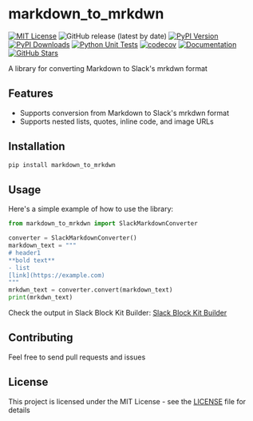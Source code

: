 # markdown_to_mrkdwn

[![MIT License](https://img.shields.io/badge/license-MIT-green.svg?style=flat-square)](https://opensource.org/licenses/MIT)
![GitHub release (latest by date)](https://img.shields.io/github/v/release/02tYasui/markdown_to_mrkdwn)
[![PyPI Version](https://img.shields.io/pypi/v/markdown-to-mrkdwn.svg?style=flat-square&logo=python&logoColor=white)](https://pypi.org/project/markdown-to-mrkdwn/)
[![PyPI Downloads](https://static.pepy.tech/badge/markdown-to-mrkdwn)](https://pepy.tech/projects/markdown-to-mrkdwn)
[![Python Unit Tests](https://github.com/02tYasui/markdown_to_mrkdwn/actions/workflows/python-tests.yml/badge.svg)](https://github.com/02tYasui/markdown_to_mrkdwn/actions/workflows/python-tests.yml)
[![codecov](https://codecov.io/gh/02tYasui/markdown_to_mrkdwn/branch/main/graph/badge.svg)](https://codecov.io/gh/02tYasui/markdown_to_mrkdwn)
[![Documentation](https://img.shields.io/badge/docs-latest-blue.svg?style=flat-square)](https://02tyasui.github.io/markdown_to_mrkdwn/)
[![GitHub Stars](https://img.shields.io/github/stars/02tyasui/markdown_to_mrkdwn?style=social)](https://github.com/02tyasui/markdown_to_mrkdwn)

A library for converting Markdown to Slack's mrkdwn format

## Features

- Supports conversion from Markdown to Slack's mrkdwn format
- Supports nested lists, quotes, inline code, and image URLs

## Installation

```bash
pip install markdown_to_mrkdwn
```

## Usage

Here's a simple example of how to use the library:

```python
from markdown_to_mrkdwn import SlackMarkdownConverter

converter = SlackMarkdownConverter()
markdown_text = """
# header1
**bold text**
- list
[link](https://example.com)
"""
mrkdwn_text = converter.convert(markdown_text)
print(mrkdwn_text)
```

Check the output in Slack Block Kit Builder:
[Slack Block Kit Builder](https://app.slack.com/block-kit-builder/T01R1PV07QQ#%7B%22blocks%22:%5B%7B%22type%22:%22section%22,%22text%22:%7B%22type%22:%22mrkdwn%22,%22text%22:%22This%20is%20a%20mrkdwn%20section%20block%20:ghost:%20*this%20is%20bold*,%20and%20~this%20is%20crossed%20out~,%20and%20%3Chttps://google.com%7Cthis%20is%20a%20link%3E%22%7D%7D%5D%7D)

## Contributing

Feel free to send pull requests and issues

## License

This project is licensed under the MIT License - see the [LICENSE](LICENSE) file for details
